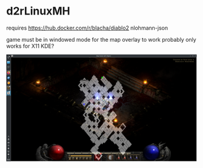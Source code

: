 # d2rLinuxMH

requires https://hub.docker.com/r/blacha/diablo2
nlohmann-json

game must be in windowed mode for the map overlay to work
probably only works for X11 KDE?

![picture of maphack](image.png)
